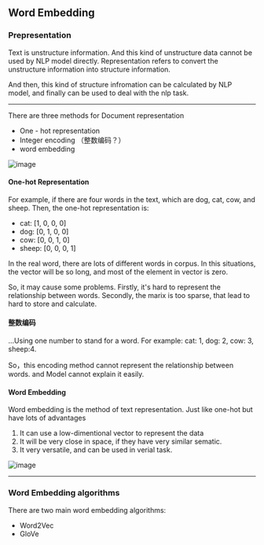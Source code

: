 ## Word Embedding

### Prepresentation

Text is unstructure information. And this kind of unstructure data cannot be used by NLP model directly. Representation refers to convert the unstructure information into structure information. 

And then, this kind of structure infromation can be calculated by NLP model, and finally can be used to deal with the nlp task.

---

There are three methods for Document representation
- One - hot representation
- Integer encoding （整数编码？）
- word embedding

![image](https://user-images.githubusercontent.com/53561946/187679545-fc477e12-a023-475e-a20c-fa9e5fb1cfa8.png)

#### One-hot Representation

For example, if there are four words in the text, which are dog, cat, cow, and sheep. 
Then, the one-hot representation is:
- cat: [1, 0, 0, 0]
- dog: [0, 1, 0, 0]
- cow: [0, 0, 1, 0]
- sheep: [0, 0, 0, 1]

In the real word, there are lots of different words in corpus. In this situations, the vector will be so long, and most of the element in vector is zero.

So, it may cause some problems. Firstly, it's hard to represent the relationship between words. Secondly, the marix is too sparse, that lead to hard to store and calculate.

#### 整数编码

...Using one number to stand for a word.
For example: cat: 1, dog: 2, cow: 3, sheep:4.

So，this encoding method cannot represent the relationship between words. and Model cannot explain it easily.

#### Word Embedding

Word embedding is the method of text representation. Just like one-hot but have lots of advantages
1. It can use a low-dimentional vector to represent the data
2. It will be very close in space, if they have very similar sematic.
3. It very versatile, and can be used in verial task.

![image](https://user-images.githubusercontent.com/53561946/187730126-9cf6b3d0-c3a8-4b34-b7fe-24a38c1d013c.png)

---

### Word Embedding algorithms

There are two main word embedding algorithms:
- Word2Vec
- GloVe


